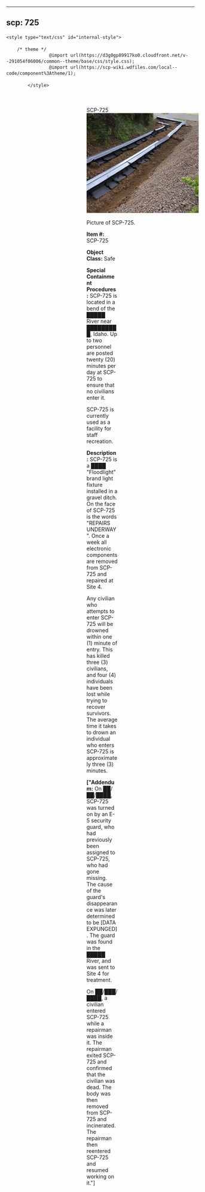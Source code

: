 
---
scp: 725
---

<head>
    <title>725 - SCP Foundation</title>
    
    <style type="text/css" id="internal-style">
                
        /* theme */
                    @import url(https://d3g0gp89917ko0.cloudfront.net/v--291054f06006/common--theme/base/css/style.css);
                    @import url(https://scp-wiki.wdfiles.com/local--code/component%3Atheme/1);
            
            </style>
<style>
iframe.scpnet-interwiki-frame { height: 0; }
</style>

</head>

<div id="main-content" style="margin: 50px 206px 20px 215px;">
<div id="action-area-top"></div>
<div id="page-title">SCP-725</div>
<div id="page-content">
<div style="text-align: right;"></div>
<div class="scp-image-block block-right" style="width:300px;"><img src="https://raw.githubusercontent.com/lucmaki/this-scp-does-not-exist/main/imgs/725.png" style="width:300px;" alt="725.jpg" class="image">
<div class="scp-image-caption" style="width:300px;">
<p>Picture of SCP-725.</p>
</div>
</div>
<p><strong>Item #:</strong> SCP-725</p>
<p><strong>Object Class:</strong> Safe</p>
<p><strong>Special Containment Procedures:</strong> SCP-725 is located in a bend of the █████ River near █████████, Idaho. Up to two personnel are posted twenty (20) minutes per day at SCP-725 to ensure that no civilians enter it.</p><p>SCP-725 is currently used as a facility for staff recreation.</p>
<p><strong>Description:</strong> SCP-725 is a ████ "Floodlight" brand light fixture installed in a gravel ditch. On the face of SCP-725 is the words "REPAIRS UNDERWAY". Once a week all electronic components are removed from SCP-725 and repaired at Site 4.</p><p>Any civilian who attempts to enter SCP-725 will be drowned within one (1) minute of entry. This has killed three (3) civilians, and four (4) individuals have been lost while trying to recover survivors. The average time it takes to drown an individual who enters SCP-725 is approximately three (3) minutes.</p>
<p> <strong>["Addendum:</strong> On ██/██/████, SCP-725 was turned on by an E-5 security guard, who had previously been assigned to SCP-725, who had gone missing. The cause of the guard's disappearance was later determined to be [DATA EXPUNGED]. The guard was found in the █████ River, and was sent to Site 4 for treatment.</p><p>On ██/███/████, a civilian entered SCP-725 while a repairman was inside it. The repairman exited SCP-725 and confirmed that the civilian was dead. The body was then removed from SCP-725 and incinerated. The repairman then reentered SCP-725 and resumed working on it."]</p>

<div class="footer-wikiwalk-nav">
<div style="text-align: center;">
</div>
</div>
</div>
</div>
</div>